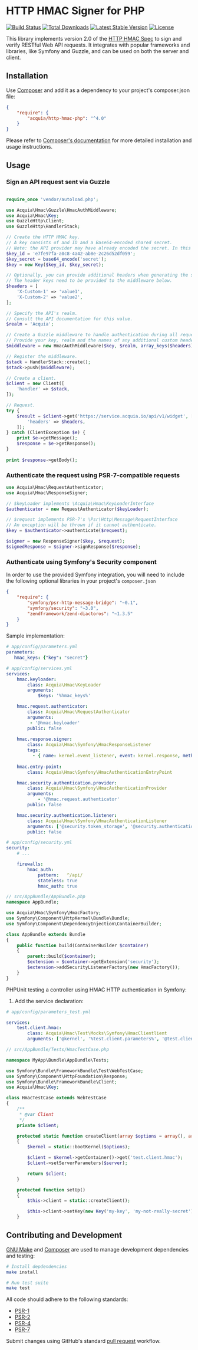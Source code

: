 # HTTP HMAC Signer for PHP

[![Build Status](https://travis-ci.org/acquia/http-hmac-php.svg)](https://travis-ci.org/acquia/http-hmac-php)
[![Total Downloads](https://poser.pugx.org/acquia/http-hmac-php/downloads)](https://packagist.org/packages/acquia/http-hmac-php)
[![Latest Stable Version](https://poser.pugx.org/acquia/http-hmac-php/v/stable.svg)](https://packagist.org/packages/acquia/http-hmac-php)
[![License](https://poser.pugx.org/acquia/http-hmac-php/license.svg)](https://packagist.org/packages/acquia/http-hmac-php)

This library implements version 2.0 of the [HTTP HMAC Spec](https://github.com/acquia/http-hmac-spec/tree/2.0) to sign and verify RESTful Web API requests. It integrates with popular frameworks and libraries, like Symfony and Guzzle, and can be used on both the server and client.

## Installation

Use [Composer](http://getcomposer.org) and add it as a dependency to your project's composer.json file:

```json
{
    "require": {
        "acquia/http-hmac-php": "^4.0"
    }
}
```

Please refer to [Composer's documentation](https://github.com/composer/composer/blob/master/doc/00-intro.md#introduction) for more detailed installation and usage instructions.

## Usage

### Sign an API request sent via Guzzle

```php

require_once 'vendor/autoload.php';

use Acquia\Hmac\Guzzle\HmacAuthMiddleware;
use Acquia\Hmac\Key;
use GuzzleHttp\Client;
use GuzzleHttp\HandlerStack;

// Create the HTTP HMAC key.
// A key consists of and ID and a Base64-encoded shared secret.
// Note: the API provider may have already encoded the secret. In this case, it should not be re-encoded.
$key_id = 'e7fe97fa-a0c8-4a42-ab8e-2c26d52df059';
$key_secret = base64_encode('secret');
$key = new Key($key_id, $key_secret);

// Optionally, you can provide additional headers when generating the signature.
// The header keys need to be provided to the middleware below.
$headers = [
    'X-Custom-1' => 'value1',
    'X-Custom-2' => 'value2',
];

// Specify the API's realm.
// Consult the API documentation for this value.
$realm = 'Acquia';

// Create a Guzzle middleware to handle authentication during all requests.
// Provide your key, realm and the names of any additional custom headers.
$middleware = new HmacAuthMiddleware($key, $realm, array_keys($headers));

// Register the middleware.
$stack = HandlerStack::create();
$stack->push($middleware);

// Create a client.
$client = new Client([
    'handler' => $stack,
]);

// Request.
try {
    $result = $client->get('https://service.acquia.io/api/v1/widget', [
        'headers' => $headers,
    ]);
} catch (ClientException $e) {
    print $e->getMessage();
    $response = $e->getResponse();
}
  
print $response->getBody();
```

### Authenticate the request using PSR-7-compatible requests

```php
use Acquia\Hmac\RequestAuthenticator;
use Acquia\Hmac\ResponseSigner;

// $keyLoader implements \Acquia\Hmac\KeyLoaderInterface
$authenticator = new RequestAuthenticator($keyLoader);

// $request implements PSR-7's \Psr\Http\Message\RequestInterface
// An exception will be thrown if it cannot authenticate.
$key = $authenticator->authenticate($request);

$signer = new ResponseSigner($key, $request);
$signedResponse = $signer->signResponse($response);
```

### Authenticate using Symfony's Security component

In order to use the provided Symfony integration, you will need to include the following optional libraries in your project's `composer.json`

```json
{
    "require": {
        "symfony/psr-http-message-bridge": "~0.1",
        "symfony/security": "~3.0",
        "zendframework/zend-diactoros": "~1.3.5"
    }
}
```

Sample implementation:

```yaml
# app/config/parameters.yml
parameters:
   hmac_keys: {"key": "secret"}

# app/config/services.yml
services:
    hmac.keyloader:
        class: Acquia\Hmac\KeyLoader
        arguments:
            $keys: '%hmac_keys%'

    hmac.request.authenticator:
        class: Acquia\Hmac\RequestAuthenticator
        arguments:
         - '@hmac.keyloader'
        public: false
        
    hmac.response.signer:
        class: Acquia\Hmac\Symfony\HmacResponseListener
        tags:
          - { name: kernel.event_listener, event: kernel.response, method: onKernelResponse }
          
    hmac.entry-point:
        class: Acquia\Hmac\Symfony\HmacAuthenticationEntryPoint

    hmac.security.authentication.provider:
        class: Acquia\Hmac\Symfony\HmacAuthenticationProvider
        arguments:
            - '@hmac.request.authenticator'
        public: false

    hmac.security.authentication.listener:
        class: Acquia\Hmac\Symfony\HmacAuthenticationListener
        arguments: ['@security.token_storage', '@security.authentication.manager', '@hmac.entry-point']
        public: false

# app/config/security.yml
security:
    # ...

    firewalls:
        hmac_auth:
            pattern:   ^/api/
            stateless: true
            hmac_auth: true
```

```php
// src/AppBundle/AppBundle.php
namespace AppBundle;

use Acquia\Hmac\Symfony\HmacFactory;
use Symfony\Component\HttpKernel\Bundle\Bundle;
use Symfony\Component\DependencyInjection\ContainerBuilder;

class AppBundle extends Bundle
{
    public function build(ContainerBuilder $container)
    {
        parent::build($container);
        $extension = $container->getExtension('security');
        $extension->addSecurityListenerFactory(new HmacFactory());
    }
}
```

PHPUnit testing a controller using HMAC HTTP authentication in Symfony:

1. Add the service declaration:

```yaml
# app/config/parameters_test.yml

services:
    test.client.hmac:
        class: Acquia\Hmac\Test\Mocks\Symfony\HmacClientlient
        arguments: ['@kernel', '%test.client.parameters%', '@test.client.history', '@test.client.cookiejar']

```

```php
// src/AppBundle/Tests/HmacTestCase.php

namespace MyApp\Bundle\AppBundle\Tests;

use Symfony\Bundle\FrameworkBundle\Test\WebTestCase;
use Symfony\Component\HttpFoundation\Response;
use Symfony\Bundle\FrameworkBundle\Client;
use Acquia\Hmac\Key;

class HmacTestCase extends WebTestCase
{
    /**
     * @var Client
     */
    private $client;

    protected static function createClient(array $options = array(), array $server = array())
    {
        $kernel = static::bootKernel($options);

        $client = $kernel->getContainer()->get('test.client.hmac');
        $client->setServerParameters($server);

        return $client;
    }

    protected function setUp()
    {
        $this->client = static::createClient();

        $this->client->setKey(new Key('my-key', 'my-not-really-secret'));
    }
```

## Contributing and Development

[GNU Make](https://www.gnu.org/software/make/) and [Composer](https://getcomposer.org) are used to manage development dependencies and testing:

```sh
# Install depdendencies
make install

# Run test suite
make test
```
 
All code should adhere to the following standards:

* [PSR-1](https://github.com/php-fig/fig-standards/blob/master/accepted/PSR-1-basic-coding-standard.md)
* [PSR-2](https://github.com/php-fig/fig-standards/blob/master/accepted/PSR-2-coding-style-guide.md)
* [PSR-4](https://github.com/php-fig/fig-standards/blob/master/accepted/PSR-4-autoloader.md)
* [PSR-7](https://github.com/php-fig/fig-standards/blob/master/accepted/PSR-7-http-message.md)

Submit changes using GitHub's standard [pull request](https://help.github.com/articles/using-pull-requests) workflow.
